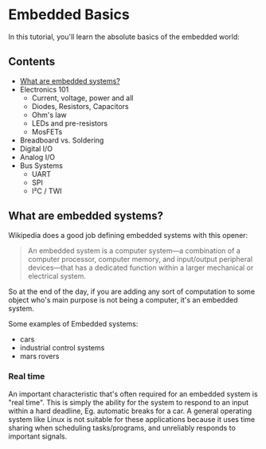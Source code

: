 # Embedded Basics

In this tutorial, you'll learn the absolute basics of the embedded world:

## Contents

- [What are embedded systems?](#what-are-embedded-systems)
- Electronics 101
  - Current, voltage, power and all 
  - Diodes, Resistors, Capacitors
  - Ohm's law
  - LEDs and pre-resistors
  - MosFETs
- Breadboard vs. Soldering
- Digital I/O
- Analog I/O
- Bus Systems
  - UART
  - SPI
  - I²C / TWI

## What are embedded systems?

Wikipedia does a good job defining embedded systems with this opener:

> An embedded system is a computer system—a combination of a computer processor, computer memory, and input/output peripheral devices—that has a dedicated function within a larger mechanical or electrical system.

So at the end of the day, if you are adding any sort of computation to some object who's main purpose is not being a computer, it's an embedded system.

Some examples of Embedded systems:
- cars
- industrial control systems
- mars rovers

### Real time

An important characteristic that's often required for an embedded system is "real time".
This is simply the ability for the system to respond to an input within a hard deadline, Eg. automatic breaks for a car.
A general operating system like Linux is not suitable for these applications because it uses time sharing when scheduling tasks/programs, and unreliably responds to important signals.


